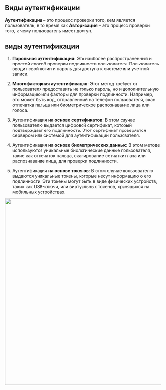 <h2>Виды аутентификации</h2>   
  
**Аутентификация** – это процесс проверки того, кем является пользователь, в то время как **Авторизация** – это процесс проверки того, к чему пользователь имеет доступ.  
  
<h2>виды аутентификации</h2>  
  
  1. **Парольная аутентификация**: Это наиболее распространенный и простой способ проверки подлинности пользователя. Пользователь вводит свой логин и пароль для доступа к системе или учетной записи.  

2. **Многофакторная аутентификация**: Этот метод требует от пользователя предоставить не только пароль, но и дополнительную информацию или факторы для проверки подлинности. Например, это может быть код, отправленный на телефон пользователя, скан отпечатка пальца или биометрическое распознавание лица или голоса.

3. Аутентификация **на основе сертификатов**: В этом случае пользователю выдается цифровой сертификат, который подтверждает его подлинность. Этот сертификат проверяется сервером или системой для аутентификации пользователя.

4. Аутентификация **на основе биометрических данных**: В этом методе используются уникальные биологические данные пользователя, такие как отпечаток пальца, сканирование сетчатки глаза или распознавание лица, для проверки подлинности.

5. Аутентификация **на основе токенов**: В этом случае пользователю выдаются уникальные токены, которые несут информацию о его подлинности. Эти токены могут быть в виде физических устройств, таких как USB-ключи, или виртуальных токенов, хранящихся на мобильных устройствах.

<img src="https://github.com/AntonGitCode/FEFAQ/assets/117078390/6f3cd220-45d7-4b57-b278-39cb9fad44a3" width=600>

